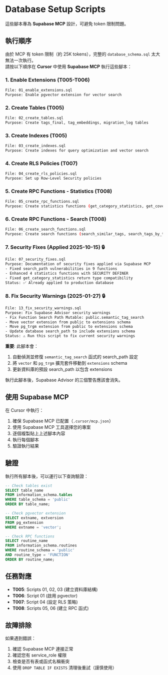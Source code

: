 # Database Setup Scripts

這些腳本專為 **Supabase MCP** 設計，可避免 token 限制問題。

## 執行順序

由於 MCP 有 token 限制（約 25K tokens），完整的 `database_schema.sql` 太大無法一次執行。  
請按以下順序在 **Cursor** 中使用 **Supabase MCP** 執行這些腳本：

### 1. Enable Extensions (T005-T006)
```bash
File: 01_enable_extensions.sql
Purpose: Enable pgvector extension for vector search
```

### 2. Create Tables (T005)
```bash
File: 02_create_tables.sql
Purpose: Create tags_final, tag_embeddings, migration_log tables
```

### 3. Create Indexes (T005)
```bash
File: 03_create_indexes.sql
Purpose: Create indexes for query optimization and vector search
```

### 4. Create RLS Policies (T007)
```bash
File: 04_create_rls_policies.sql
Purpose: Set up Row-Level Security policies
```

### 5. Create RPC Functions - Statistics (T008)
```bash
File: 05_create_rpc_functions.sql
Purpose: Create statistics functions (get_category_statistics, get_coverage_stats, get_top_tags)
```

### 6. Create RPC Functions - Search (T008)
```bash
File: 06_create_search_functions.sql
Purpose: Create search functions (search_similar_tags, search_tags_by_text, check_data_integrity)
```

### 7. Security Fixes (Applied 2025-10-15) 🔒
```bash
File: 07_security_fixes.sql
Purpose: Documentation of security fixes applied via Supabase MCP
- Fixed search_path vulnerabilities in 9 functions
- Enhanced 4 statistics functions with SECURITY DEFINER
- Fixed get_category_statistics return type compatibility
Status: ✅ Already applied to production database
```

### 8. Fix Security Warnings (2025-01-27) 🔒
```bash
File: 13_fix_security_warnings.sql
Purpose: Fix Supabase Advisor security warnings
- Fix Function Search Path Mutable: public.semantic_tag_search
- Move vector extension from public to extensions schema
- Move pg_trgm extension from public to extensions schema
- Update database search_path to include extensions schema
Status: ⚠️ Run this script to fix current security warnings
```

**重要**: 此腳本會：
1. 自動偵測並修復 `semantic_tag_search` 函式的 search_path 設定
2. 將 `vector` 和 `pg_trgm` 擴充套件移動到 `extensions` schema
3. 更新資料庫的預設 search_path 以包含 extensions

執行此腳本後，Supabase Advisor 的三個警告應該會消失。

## 使用 Supabase MCP

在 Cursor 中執行：

1. 確保 Supabase MCP 已配置（`.cursor/mcp.json`）
2. 使用 Supabase MCP 工具選擇您的專案
3. 逐個複製貼上上述腳本內容
4. 執行每個腳本
5. 驗證執行結果

## 驗證

執行所有腳本後，可以運行以下查詢驗證：

```sql
-- Check tables exist
SELECT table_name 
FROM information_schema.tables 
WHERE table_schema = 'public'
ORDER BY table_name;

-- Check pgvector extension
SELECT extname, extversion 
FROM pg_extension 
WHERE extname = 'vector';

-- Check RPC functions
SELECT routine_name 
FROM information_schema.routines 
WHERE routine_schema = 'public' 
AND routine_type = 'FUNCTION'
ORDER BY routine_name;
```

## 任務對應

- **T005**: Scripts 01, 02, 03 (建立資料庫結構)
- **T006**: Script 01 (啟用 pgvector)
- **T007**: Script 04 (設定 RLS 策略)
- **T008**: Scripts 05, 06 (建立 RPC 函式)

## 故障排除

如果遇到錯誤：
1. 確認 Supabase MCP 連接正常
2. 確認您有 service_role 權限
3. 檢查是否有表或函式名稱衝突
4. 使用 `DROP TABLE IF EXISTS` 清理後重試（謹慎使用）

